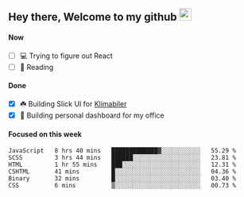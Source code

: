 ## Hey there, Welcome to my github <img src="https://media.giphy.com/media/hvRJCLFzcasrR4ia7z/giphy.gif" width="25px">

#### Now
- [ ] 💻 Trying to figure out React
- [ ] 📕 Reading

#### Done
- [x] ☘️ Building Slick UI for [Klimabiler](https://klimabiler.dk)
- [x] 🚀 Building personal dashboard for my office
 
 #### Focused on this week
<!--START_SECTION:waka-->

```text
JavaScript   8 hrs 40 mins   █████████████▓░░░░░░░░░░░   55.29 %
SCSS         3 hrs 44 mins   ██████░░░░░░░░░░░░░░░░░░░   23.81 %
HTML         1 hr 55 mins    ███░░░░░░░░░░░░░░░░░░░░░░   12.31 %
CSHTML       41 mins         █░░░░░░░░░░░░░░░░░░░░░░░░   04.36 %
Binary       32 mins         █░░░░░░░░░░░░░░░░░░░░░░░░   03.40 %
CSS          6 mins          ▒░░░░░░░░░░░░░░░░░░░░░░░░   00.73 %
```

<!--END_SECTION:waka-->

